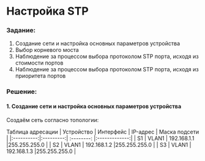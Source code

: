 # Настройка STP
### Задание:
1. Создание сети и настройка основных параметров устройства
2. Выбор корневого моста
3. Наблюдение за процессом выбора протоколом STP порта, исходя из стоимости портов
4. Наблюдение за процессом выбора протоколом STP порта, исходя из приоритета портов

### Решение:
#### 1. Создание сети и настройка основных параметров устройства
Создаём сеть согласно топологии:


Таблица адресации
| Устройство | Интерфейс |  IP-адрес   | Маска подсети |
|:----------:|:---------:| :--------:  |:-------------:|
| S1         | VLAN1     | 192.168.1.1 |255.255.255.0  |
| S2         | VLAN1     | 192.168.1.2 |255.255.255.0  |
| S3         | VLAN1     | 192.168.1.3 |255.255.255.0  |


